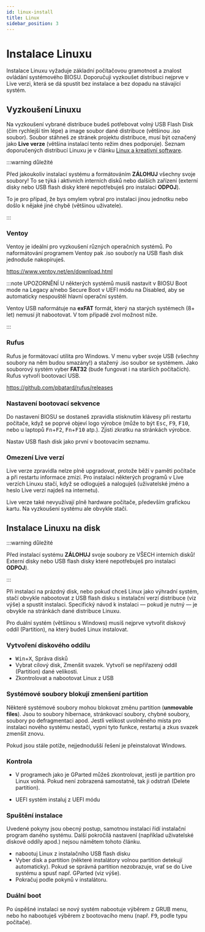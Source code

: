 ```yaml
---
id: linux-install
title: Linux
sidebar_position: 3
---
```


# Instalace Linuxu

Instalace Linuxu vyžaduje základní počítačovou gramotnost a znalost ovládání systémového BIOSU. Doporučuji vyzkoušet distribuci nejprve v Live verzi, která se dá spustit bez instalace a bez dopadu na stávající systém.

## Vyzkoušení Linuxu
Na vyzkoušení vybrané distribuce budeš potřebovat volný USB Flash Disk (čím rychlejší tím lépe) a image soubor dané distribuce (většinou .iso soubor). Soubor stáhneš ze stránek projektu distribuce, musí být označený jako **Live verze** (většina instalací tento režim dnes podporuje). Seznam doporučených distribucí Linuxu je v článku [Linux a kreativní software](linux-distro).

:::warning důležité

Před jakoukoliv instalací systému a formátováním **ZÁLOHUJ** všechny svoje soubory! To se týká i aktivních interních disků nebo dalších zařízení (externí disky nebo USB flash disky které nepotřebuješ pro instalaci **ODPOJ**).

To je pro případ, že bys omylem vybral pro instalaci jinou jednotku nebo došlo k nějaké jiné chybě (většinou uživatele).

:::

### Ventoy

Ventoy je ideální pro vyzkoušení různých operačních systémů. Po naformátování programem Ventoy pak .iso soubor/y na USB flash disk jednoduše nakopíruješ.

https://www.ventoy.net/en/download.html

:::note UPOZORNĚNÍ
U některých systémů musíš nastavit v BIOSU Boot mode na Legacy a/nebo Secure Boot v UEFI módu na Disabled, aby se automaticky nespouštěl hlavní operační systém.

Ventoy USB naformátuje na **exFAT** formát, který na starých systémech (8+ let) nemusí jít nabootovat. V tom případě zvol možnost níže.

:::
### Rufus

Rufus je formátovací utilita pro Windows. V menu vyber svoje USB (všechny soubory na něm budou smazány!) a stažený .iso soubor se systémem. Jako souborový systém vyber **FAT32** (bude fungovat i na starších počítačích). Rufus vytvoří bootovací USB.

https://github.com/pbatard/rufus/releases

### Nastavení bootovací sekvence
Do nastavení BIOSU se dostaneš zpravidla stisknutím klávesy při restartu počítače, když se poprvé objeví logo výrobce (může to být <kbd>Esc</kbd>, <kbd>F9</kbd>, <kbd>F10</kbd>, nebo u laptopů <kbd>Fn</kbd>+<kbd>F2</kbd>, <kbd>Fn</kbd>+<kbd>F10</kbd> atp.). Zjisti zkratku na stránkách výrobce.

Nastav USB flash disk jako první v bootovacím seznamu.

### Omezení Live verzí
Live verze zpravidla nelze plně upgradovat, protože běží v paměti počítače a při restartu informace zmizí. Pro instalaci některých programů v Live verzích Linuxu stačí, když se odloguješ a naloguješ (uživatelské jméno a heslo Live verzí najdeš na internetu).

Live verze také nevyužívají plně hardware počítače, především grafickou kartu. Na vyzkoušení systému ale obvykle stačí.

## Instalace Linuxu na disk


:::warning důležité

Před instalací systému **ZÁLOHUJ** svoje soubory ze VŠECH interních disků! Externí disky nebo USB flash disky které nepotřebuješ pro instalaci **ODPOJ**).

:::

Při instalaci na prázdný disk, nebo pokud chceš Linux jako výhradní systém, stačí obvykle nabootovat z USB flash disku s instalační verzí distribuce (viz výše) a spustit instalaci. Specifický návod k instalaci — pokud je nutný — je obvykle na stránkách dané distribuce Linuxu.

Pro duální systém (většinou s Windows) musíš nejprve vytvořit diskový oddíl (Partition), na který budeš Linux instalovat.

### Vytvoření diskového oddílu

- <kbd>Win</kbd>+<kbd>X</kbd>, Správa disků
- Vybrat cílový disk, Zmenšit svazek. Vytvoří se nepřiřazený oddíl (Partition) dané velikosti.
- Zkontrolovat a nabootovat Linux z USB

### Systémové soubory blokují zmenšení partition

Některé systémové soubory mohou blokovat změnu partition (**unmovable files**). Jsou to soubory hibernace, stránkovací soubory, chybné soubory, soubory po defragmentaci apod. Jestli velikost uvolněného místa pro instalaci nového systému nestačí, vypni tyto funkce, restartuj a zkus svazek zmenšit znovu.

Pokud jsou stále potíže, nejjednodušší řešení je přeinstalovat Windows.

### Kontrola

- V programech jako je GParted můžeš zkontrolovat, jestli je partition pro Linux volná. Pokud není zobrazená samostatně, tak ji odstraň (Delete partition).

- UEFI systém instaluj z UEFI módu

### Spuštění instalace

Uvedené pokyny jsou obecný postup, samotnou instalaci řídí instalační program daného systému. Další pokročilá nastavení (například uživatelské diskové oddíly apod.) nejsou námětem tohoto článku.

- nabootuj Linux z instalačního USB flash disku
- Vyber disk a partition (některé instalátory volnou partition detekují automaticky). Pokud se správná partition nezobrazuje, vrať se do Live systému a spusť např. GParted (viz výše).
- Pokračuj podle pokynů v instalátoru.

### Duální boot
Po úspěšné instalaci se nový systém nabootuje výběrem z GRUB menu, nebo ho nabootuješ výběrem z bootovacího menu (např. <kbd>F9</kbd>, podle typu počítače).
